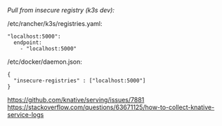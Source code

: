 *Pull from insecure registry (k3s dev):*

/etc/rancher/k3s/registries.yaml:

```
"localhost:5000":
  endpoint:
    - "localhost:5000"
```

/etc/docker/daemon.json:

```
{
  "insecure-registries" : ["localhost:5000"]
}
```


https://github.com/knative/serving/issues/7881
https://stackoverflow.com/questions/63671125/how-to-collect-knative-service-logs
